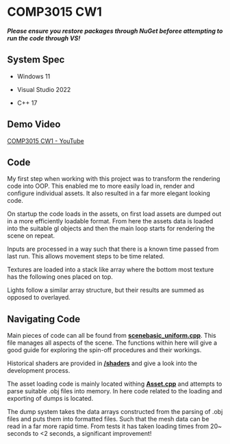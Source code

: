 # COMP3015 CW1

***Please ensure you restore packages through NuGet beforee attempting to run the code through VS!***

## System Spec

- Windows 11

- Visual Studio 2022

- C++ 17

## Demo Video

[COMP3015 CW1 - YouTube](https://youtu.be/t2YZadDNy1w)

## Code

My first step when working with this project was to transform the rendering code into OOP. This enabled me to more easily load in, render and configure individual assets. It also resulted in a far more elegant looking code.

On startup the code loads in the assets, on first load assets are dumped out in a more efficiently loadable format. From here the assets data is loaded into the suitable gl objects and then the main loop starts for rendering the scene on repeat.

Inputs are processed in a way such that there is a known time passed from last run. This allows movement steps to be time related.

Textures are loaded into a stack like array where the bottom most texture has the following ones placed on top.

Lights follow a similar array structure, but their results are summed as opposed to overlayed.

## Navigating Code

Main pieces of code can all be found from **<u>scenebasic_uniform.cpp</u>**. This file manages all aspects of the scene. The functions within here will give a good guide for exploring the spin-off procedures and their workings.

Historical shaders are provided in <u>**/shaders**</u> and give a look into the development process.

The asset loading code is mainly located withing <u>**Asset.cpp**</u> and attempts to parse suitable .obj files into memory. In here code related to the loading and exporting of dumps is located.

The dump system takes the data arrays constructed from the parsing of .obj files and puts them into formatted files. Such that the mesh data can be read in a far more rapid time. From tests it has taken loading times from 20~ seconds to <2 seconds, a significant improvement!
